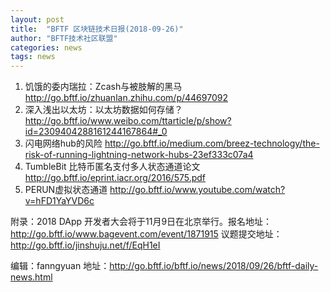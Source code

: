 ```yaml
---
layout: post
title:  "BFTF 区块链技术日报(2018-09-26)"
author: "BFTF技术社区联盟"
categories: news
tags: news
---
```


1. 饥饿的委内瑞拉：Zcash与被肢解的黑马  <http://go.bftf.io/zhuanlan.zhihu.com/p/44697092>
2. 深入浅出以太坊：以太坊数据如何存储？ <http://go.bftf.io/www.weibo.com/ttarticle/p/show?id=2309404288161244167864#_0>
3. 闪电网络hub的风险 <http://go.bftf.io/medium.com/breez-technology/the-risk-of-running-lightning-network-hubs-23ef333c07a4>
4. TumbleBit 比特币匿名支付多人状态通道论文 <http://go.bftf.io/eprint.iacr.org/2016/575.pdf>
5. PERUN虚拟状态通道 <http://go.bftf.io/www.youtube.com/watch?v=hFD1YaYVD6c>

附录：2018 DApp 开发者大会将于11月9日在北京举行。报名地址：<http://go.bftf.io/www.bagevent.com/event/1871915> 议题提交地址：<http://go.bftf.io/jinshuju.net/f/EqH1eI>

编辑：fanngyuan
地址：<http://go.bftf.io/bftf.io/news/2018/09/26/bftf-daily-news.html>
